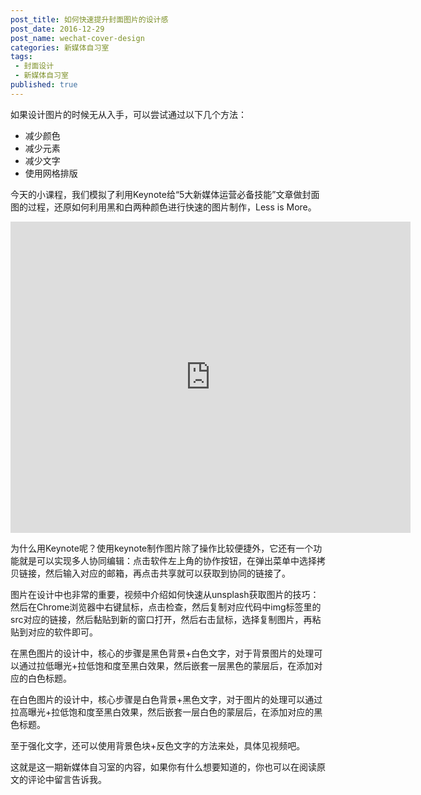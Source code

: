 ```yaml
---
post_title: 如何快速提升封面图片的设计感
post_date: 2016-12-29
post_name: wechat-cover-design
categories: 新媒体自习室
tags: 
 - 封面设计
 - 新媒体自习室
published: true
---
```

如果设计图片的时候无从入手，可以尝试通过以下几个方法：

- 减少颜色
- 减少元素
- 减少文字
- 使用网格排版

今天的小课程，我们模拟了利用Keynote给“5大新媒体运营必备技能”文章做封面图的过程，还原如何利用黑和白两种颜色进行快速的图片制作，Less is More。

<iframe frameborder="0" width="640" height="498" src="https://v.qq.com/iframe/player.html?vid=e03617gjks9&tiny=0&auto=0" allowfullscreen></iframe>

为什么用Keynote呢？使用keynote制作图片除了操作比较便捷外，它还有一个功能就是可以实现多人协同编辑：点击软件左上角的协作按钮，在弹出菜单中选择拷贝链接，然后输入对应的邮箱，再点击共享就可以获取到协同的链接了。

图片在设计中也非常的重要，视频中介绍如何快速从unsplash获取图片的技巧：然后在Chrome浏览器中右键鼠标，点击检查，然后复制对应代码中img标签里的src对应的链接，然后黏贴到新的窗口打开，然后右击鼠标，选择复制图片，再粘贴到对应的软件即可。

在黑色图片的设计中，核心的步骤是黑色背景+白色文字，对于背景图片的处理可以通过拉低曝光+拉低饱和度至黑白效果，然后嵌套一层黑色的蒙层后，在添加对应的白色标题。

在白色图片的设计中，核心步骤是白色背景+黑色文字，对于图片的处理可以通过拉高曝光+拉低饱和度至黑白效果，然后嵌套一层白色的蒙层后，在添加对应的黑色标题。

至于强化文字，还可以使用背景色块+反色文字的方法来处，具体见视频吧。

这就是这一期新媒体自习室的内容，如果你有什么想要知道的，你也可以在阅读原文的评论中留言告诉我。